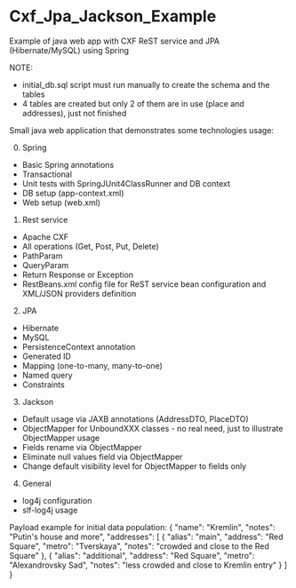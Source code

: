 Cxf_Jpa_Jackson_Example
=======================

Example of java web app with CXF ReST service and JPA (Hibernate/MySQL) using Spring

NOTE: 
 - initial_db.sql script must run manually to create the schema and the tables
 - 4 tables are created but only 2 of them are in use (place and addresses), just not finished

Small java web application that demonstrates some technologies usage:

0. Spring
  - Basic Spring annotations
  - Transactional
  - Unit tests with SpringJUnit4ClassRunner and DB context
  - DB setup (app-context.xml)
  - Web setup (web.xml)

1. Rest service
  - Apache CXF
  - All operations (Get, Post, Put, Delete)
  - PathParam
  - QueryParam
  - Return Response or Exception
  - RestBeans.xml config file for ReST service bean configuration and XML/JSON providers definition
  
2. JPA
  - Hibernate
  - MySQL
  - PersistenceContext annotation
  - Generated ID
  - Mapping (one-to-many, many-to-one)
  - Named query
  - Constraints
  
3. Jackson
  - Default usage via JAXB annotations (AddressDTO, PlaceDTO)
  - ObjectMapper for UnboundXXX classes - no real need, just to illustrate ObjectMapper usage
  - Fields rename via ObjectMapper
  - Eliminate null values field via ObjectMapper
  - Change default visibility level for ObjectMapper to fields only

4. General
  - log4j configuration
  - slf-log4j usage

Payload example for initial data population:
{
        "name": "Kremlin",
        "notes": "Putin's house and more",
        "addresses": [
            {
                "alias": "main",
                "address": "Red Square",
                "metro": "Tverskaya",
                "notes": "crowded and close to the Red Square"
            },
            {
                "alias": "additional",
                "address": "Red Square",
                "metro": "Alexandrovsky Sad",
                "notes": "less crowded and close to Kremlin entry"
            }
        ]
    }

